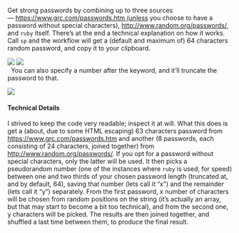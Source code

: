 Get strong passwords by combining up to three sources — https://www.grc.com/passwords.htm (unless you choose to have a password without special characters), http://www.random.org/passwords/, and `ruby` itself. There’s at the end a technical explanation on how it works.
 
Call `sp` and the workflow will get a (default and maximum of) 64 characters random password, and copy it to your clipboard.

![](https://i.imgur.com/FYSmmRX.png)
![](https://i.imgur.com/tzN4O8E.png)<br>
 
You can also specify a number after the keyword, and it’ll truncate the password to that.

![](https://i.imgur.com/SqOlIOn.png)

#### Technical Details
I strived to keep the code very readable; inspect it at will. What this does is get a (about, due to some HTML escaping) 63 characters password from https://www.grc.com/passwords.htm and another (8 passwords, each consisting of 24 characters, joined together) from http://www.random.org/passwords/. If you opt for a password without special characters, only the latter will be used. It then picks a pseudorandom number (one of the instances where `ruby` is used, for speed) between one and two thirds of your chosen password length (truncated at, and by default, 64), saving that number (lets call it “x”) and the remainder (lets call it “y”) separately. From the first password, x number of characters will be chosen from random positions on the string (it’s actually an array, but that may start to become a bit too technical), and from the second one, y characters will be picked. The results are then joined together, and shuffled a last time between them, to produce the final result.
